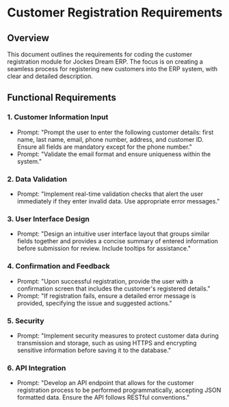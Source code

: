 # Customer Registration Requirements

## Overview
This document outlines the requirements for coding the customer registration module for Jockes Dream ERP. The focus is on creating a seamless process for registering new customers into the ERP system, with clear and detailed description.

## Functional Requirements

### 1. Customer Information Input
- Prompt: "Prompt the user to enter the following customer details: first name, last name, email, phone number, address, and customer ID. Ensure all fields are mandatory except for the phone number."
- Prompt: "Validate the email format and ensure uniqueness within the system."

### 2. Data Validation
- Prompt: "Implement real-time validation checks that alert the user immediately if they enter invalid data. Use appropriate error messages."

### 3. User Interface Design
- Prompt: "Design an intuitive user interface layout that groups similar fields together and provides a concise summary of entered information before submission for review. Include tooltips for assistance."

### 4. Confirmation and Feedback
- Prompt: "Upon successful registration, provide the user with a confirmation screen that includes the customer's registered details."
- Prompt: "If registration fails, ensure a detailed error message is provided, specifying the issue and suggested actions."

### 5. Security
- Prompt: "Implement security measures to protect customer data during transmission and storage, such as using HTTPS and encrypting sensitive information before saving it to the database."

### 6. API Integration
- Prompt: "Develop an API endpoint that allows for the customer registration process to be performed programmatically, accepting JSON formatted data. Ensure the API follows RESTful conventions."
